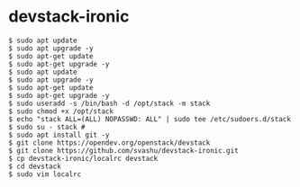 # devstack-ironic
    $ sudo apt update
    $ sudo apt upgrade -y
    $ sudo apt-get update
    $ sudo apt-get upgrade -y
    $ sudo apt update
    $ sudo apt upgrade -y
    $ sudo apt-get update
    $ sudo apt-get upgrade -y
    $ sudo useradd -s /bin/bash -d /opt/stack -m stack
    $ sudo chmod +x /opt/stack
    $ echo "stack ALL=(ALL) NOPASSWD: ALL" | sudo tee /etc/sudoers.d/stack
    $ sudo su - stack #
    $ sudo apt install git -y
    $ git clone https://opendev.org/openstack/devstack
    $ git clone https://github.com/svashu/devstack-ironic.git
    $ cp devstack-ironic/localrc devstack
    $ cd devstack
    $ sudo vim localrc
